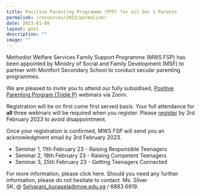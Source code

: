 ```yaml
---
title: Positive Parenting Programme (PPP) for all Sec 1 Parents
permalink: /resources/2023/permalink/
date: 2023-01-09
layout: post
description: ""
image: ""
---
```

Methodist Welfare Services Family Support Programme (MWS FSP) has been appointed by Ministry of Social and Family Development (MSF) to partner with Montfort Secondary School to conduct secular parenting programmes. 

We are pleased to invite you to attend our fully subsidised, [Positive Parenting Program (Triple P)](/files/Secondary%20School%20Letter%20(Run%203).pdf) webinars via Zoom.

Registration will be on first come first served basis. Your full attendance for **all** three webinars will be required when you register. Please [register](https://forms.office.com/r/Z3JMVuGJgC) by 3rd February 2023 to avoid disappointment.

Once your registration is confirmed, MWS FSP will send you an acknowledgment email by 3rd February 2023.

*  Seminar 1, 11th February 23 - Raising Responsible Teenagers
*  Seminar 2, 18th February 23 - Raising Competent Teenagers
*  Seminar 3, 25th February 23 - Getting Teenagers Connected

For more information, please click here. Should you need any further information, please do not hesitate to contact  Ms. Silver SK, @ [Selvarani\_kunasela@moe.edu.sg](mailto:Selvarani_kunasela@moe.edu.sg) / 6883 6919.

